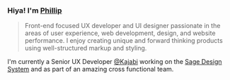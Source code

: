 ### Hiya! I'm [Phillip](https://pixelflips.com)

> Front-end focused UX developer and UI designer passionate in the areas of user experience, web development, design, and website performance. I enjoy creating unique and forward thinking products using well-structured markup and styling.

I'm currently a Senior UX Developer [@Kajabi](https://kajabi.com/) working on the [Sage Design System](https://sage-design-system.kajabi.com/) and as part of an amazing cross functional team.
